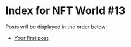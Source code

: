 # Index for NFT World #13
Posts will be displayed in the order below:

- [Your first post](./001-first.md)

